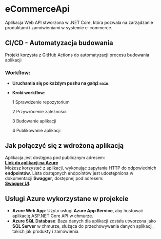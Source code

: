 # eCommerceApi

Aplikacja Web API stworzona w .NET Core, która pozwala na zarządzanie produktami i zamówieniami w systemie e-commerce.

## CI/CD - Automatyzacja budowania

Projekt korzysta z GitHub Actions do automatyzacji procesu budowania aplikacji

### Workflow:
- **Uruchamia się po każdym pushu na gałąź `main`**.
- **Kroki workflow**:

  1 Sprawdzenie repozytorium
  
  2 Przywrócenie zależności
  
  3 Budowanie aplikacji
  
  4 Publikowanie aplikacji
  
## Jak połączyć się z wdrożoną aplikacją

Aplikacja jest dostępna pod publicznym adresem:  
**[Link do aplikacji na Azure](ecommerce-api-apgbb2erbbbpexd2.polandcentral-01.azurewebsites.net)**  
Możesz korzystać z aplikacji, wykonując zapytania HTTP do odpowiednich **endpointów**. Lista dostępnych endpointów jest udostępniona w dokumentacji **Swagger**, dostępnej pod adresem:  
**[Swagger UI]([ecommerce-api-apgbb2erbbbpexd2.polandcentral-01.azurewebsites.net/swagger](https://ecommerce-api-apgbb2erbbbpexd2.polandcentral-01.azurewebsites.net/swagger)](https://ecommerce-api-apgbb2erbbbpexd2.polandcentral-01.azurewebsites.net/swagger/index.html))**.

## Usługi Azure wykorzystane w projekcie

- **Azure Web App**: Użyto usługi **Azure App Service**, aby hostować aplikację ASP.NET Core API w chmurze.
- **Azure SQL Database**: Baza danych dla aplikacji została utworzona jako **SQL Server** w chmurze, służąca do przechowywania danych aplikacji, takich jak produkty i zamówienia.
